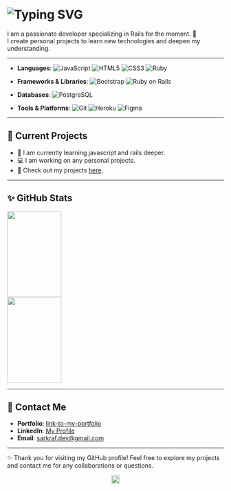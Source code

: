 # ![Typing SVG](https://readme-typing-svg.demolab.com?font=Fira+Code&weight=900&size=35&duration=4500&pause=1000&color=DC100FD4&vCenter=true&width=710&height=70&lines=%F0%9F%91%8B+Welcome+to+my+GitHub+Profile+!;Feel+free+to+explore+my+projects)

I am a passionate developer specializing in Rails for the moment. 🚀<br>
I create personal projects to learn new technologies and deepen my understanding.

---

- **Languages**:
  ![JavaScript](https://img.shields.io/badge/JavaScript-F7DF1E?style=flat&logo=javascript&logoColor=black)
  ![HTML5](https://img.shields.io/badge/HTML5-E34F26?style=flat&logo=html5&logoColor=white)
  ![CSS3](https://img.shields.io/badge/CSS3-1572B6?style=flat&logo=css3&logoColor=white)
  ![Ruby](https://img.shields.io/badge/Ruby-CC342D?style=flat&logo=ruby&logoColor=white)

- **Frameworks & Libraries**:
  ![Bootstrap](https://img.shields.io/badge/Bootstrap-563D7C?style=flat&logo=bootstrap&logoColor=white)
  ![Ruby on Rails](https://img.shields.io/badge/Rails-CC0000?style=flat&logo=rubyonrails&logoColor=white)

- **Databases**:
  ![PostgreSQL](https://img.shields.io/badge/PostgreSQL-336791?style=flat&logo=postgresql&logoColor=white)

- **Tools & Platforms**:
  ![Git](https://img.shields.io/badge/Git-F05032?style=flat&logo=git&logoColor=white)
  ![Heroku](https://img.shields.io/badge/Heroku-430098?style=flat&logo=heroku&logoColor=white)
  ![Figma](https://img.shields.io/badge/Figma-F24E1E?style=flat&logo=figma&logoColor=white)

---

## 🔭 Current Projects

- 🌱 I am currently learning javascript and rails deeper.
- 💻 I am working on any personal projects.
- 🔗 Check out my projects [here](https://github.com/Sarkraf?tab=repositories).

---

## ✨ GitHub Stats

<!-- ![Sarkraf GitHub stats](https://github-readme-stats.vercel.app/api?username=Sarkraf&show_icons=true&theme=radical&hide_rank=true&custom_title=Sarkraf%20GitHub%20Stats&)
![Most Used Languages](https://github-readme-stats.vercel.app/api/top-langs/?username=Sarkraf&layout=donut&size_weight=1&count_weight=0&theme=radical) -->
<a href="https://github.com/anuraghazra/github-readme-stats">
  <img height=200 width=50% src="https://github-readme-stats.vercel.app/api?username=Sarkraf&show_icons=true&theme=radical&hide_rank=true&custom_title=Sarkraf%20GitHub%20Stats" />
</a>
<a href="https://github.com/anuraghazra/convoychat">
  <img height=200 width=50% src="https://github-readme-stats.vercel.app/api/top-langs/?username=Sarkraf&layout=donut&size_weight=1&count_weight=0&theme=radical" />
</a>

---

## 🤝 Contact Me

- **Portfolio**: [link-to-my-portfolio](https://img.freepik.com/vecteurs-libre/bientot-texte-fond-sombre-lever-soleil-abstrait-effet-mouvement_157027-1073.jpg?t=st=1731857566~exp=1731861166~hmac=adc7c7b9e6110598dceb4418b75c27dbfd4ebe5afa3b2687f96be2b7fe8bd19b&w=1380)
- **LinkedIn**: [My Profile](https://www.linkedin.com/in/arnaud-floriani-developpeur/)
- **Email**: sarkraf.dev@gmail.com

---

✨ Thank you for visiting my GitHub profile! Feel free to explore my projects and contact me for any collaborations or questions.

<div align="center">
  <img src="https://komarev.com/ghpvc/?username=Sarkraf&color=red&style=plastic&label=👀" alt="Views" height="20">
</div>
